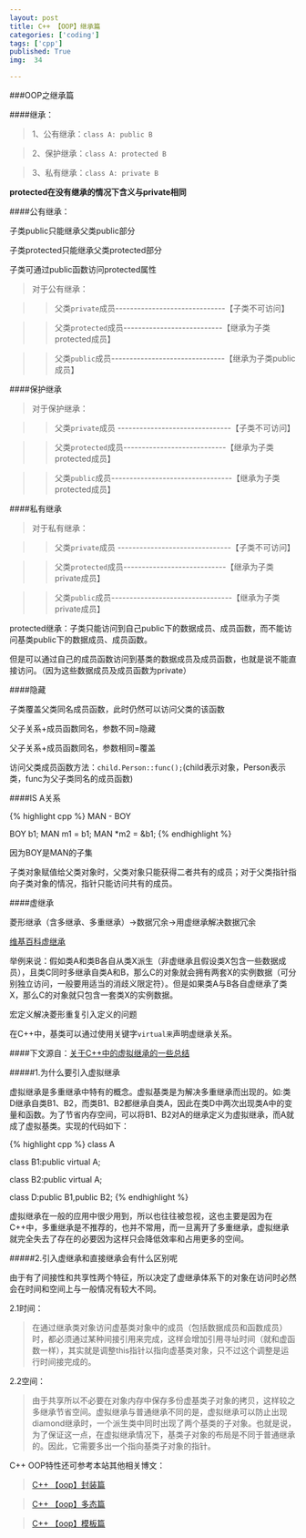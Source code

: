 ```yaml
---
layout: post
title: C++ 【OOP】继承篇
categories: ['coding']
tags: ['cpp']
published: True
img:  34

---
```


###OOP之继承篇

####继承：

> 1、公有继承：`class A: public B`

> 2、保护继承：`class A: protected B`

> 3、私有继承：`class A: private B`

**protected在没有继承的情况下含义与private相同**

####公有继承：

子类public只能继承父类public部分

子类protected只能继承父类protected部分

子类可通过public函数访问protected属性

> 对于公有继承：

>>父类`private`成员------------------------------【子类不可访问】

>>父类`protected`成员---------------------------【继承为子类protected成员】

>>父类`public`成员-------------------------------【继承为子类public成员】


####保护继承

> 对于保护继承：

>>父类`private`成员 -------------------------------【子类不可访问】

>>父类`protected`成员----------------------------【继承为子类protected成员】

>>父类`public`成员---------------------------------【继承为子类protected成员】

####私有继承

> 对于私有继承：

>>父类`private`成员 -------------------------------【子类不可访问】

>>父类`protected`成员----------------------------【继承为子类private成员】

>>父类`public`成员---------------------------------【继承为子类private成员】

protected继承：子类只能访问到自己public下的数据成员、成员函数，而不能访问基类public下的数据成员、成员函数。

但是可以通过自己的成员函数访问到基类的数据成员及成员函数，也就是说不能直接访问。（因为这些数据成员及成员函数为private）

####隐藏

子类覆盖父类同名成员函数，此时仍然可以访问父类的该函数

父子关系+成员函数同名，参数不同=隐藏

父子关系+成员函数同名，参数相同=覆盖

访问父类成员函数方法：`child.Person::func();`(child表示对象，Person表示类，func为父子类同名的成员函数)

####IS A关系

{% highlight cpp %}
MAN - BOY

BOY b1;
MAN m1 = b1;
MAN *m2 = &b1;
{% endhighlight %}

因为BOY是MAN的子集

子类对象赋值给父类对象时，父类对象只能获得二者共有的成员；对于父类指针指向子类对象的情况，指针只能访问共有的成员。

####虚继承

菱形继承（含多继承、多重继承）->数据冗余->用虚继承解决数据冗余

>
[维基百科虚继承](https://zh.wikipedia.org/wiki/%E8%99%9A%E7%BB%A7%E6%89%BF)
>

举例来说：假如类A和类B各自从类X派生（非虚继承且假设类X包含一些数据成员），且类C同时多继承自类A和B，那么C的对象就会拥有两套X的实例数据（可分别独立访问，一般要用适当的消歧义限定符）。但是如果类A与B各自虚继承了类X，那么C的对象就只包含一套类X的实例数据。


宏定义解决菱形重复引入定义的问题

在C++中，基类可以通过使用关键字`virtual来`声明虚继承关系。

####下文源自：[关于C++中的虚拟继承的一些总结](http://www.cnblogs.com/BeyondAnyTime/archive/2012/06/05/2537451.html)

#####1.为什么要引入虚拟继承

虚拟继承是多重继承中特有的概念。虚拟基类是为解决多重继承而出现的。如:类D继承自类B1、B2，而类B1、B2都继承自类A，因此在类D中两次出现类A中的变量和函数。为了节省内存空间，可以将B1、B2对A的继承定义为虚拟继承，而A就成了虚拟基类。实现的代码如下：

{% highlight cpp %}
class A

class B1:public virtual A;

class B2:public virtual A;

class D:public B1,public B2;
{% endhighlight %}

虚拟继承在一般的应用中很少用到，所以也往往被忽视，这也主要是因为在C++中，多重继承是不推荐的，也并不常用，而一旦离开了多重继承，虚拟继承就完全失去了存在的必要因为这样只会降低效率和占用更多的空间。

 

#####2.引入虚继承和直接继承会有什么区别呢

由于有了间接性和共享性两个特征，所以决定了虚继承体系下的对象在访问时必然会在时间和空间上与一般情况有较大不同。

2.1时间：

>在通过继承类对象访问虚基类对象中的成员（包括数据成员和函数成员）时，都必须通过某种间接引用来完成，这样会增加引用寻址时间（就和虚函数一样），其实就是调整this指针以指向虚基类对象，只不过这个调整是运行时间接完成的。


2.2空间：

>由于共享所以不必要在对象内存中保存多份虚基类子对象的拷贝，这样较之多继承节省空间。虚拟继承与普通继承不同的是，虚拟继承可以防止出现diamond继承时，一个派生类中同时出现了两个基类的子对象。也就是说，为了保证这一点，在虚拟继承情况下，基类子对象的布局是不同于普通继承的。因此，它需要多出一个指向基类子对象的指针。

C++ OOP特性还可参考本站其他相关博文：

> [C++ 【oop】封装篇](http://blog.yinwoods.com/coding/c%E4%B8%AD%E7%9A%84%E5%A4%9A%E6%80%81.html)

> [C++ 【oop】多态篇](http://blog.yinwoods.com/coding/coop%E5%A4%9A%E6%80%81%E7%AF%87.html)

> [C++ 【oop】模板篇](http://blog.yinwoods.com/coding/coop%E6%A8%A1%E6%9D%BF%E7%AF%87.html)